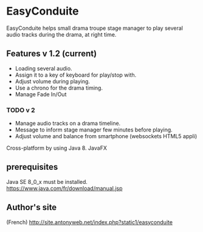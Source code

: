 # EasyConduite #

EasyConduite helps small drama troupe stage manager to play several audio tracks during the drama, at right time.

## Features v 1.2 (current) ##
* Loading several audio.
* Assign it to a key of keyboard for play/stop with.
* Adjust volume during playing.
* Use a chrono for the drama timing.
* Manage Fade In/Out

### TODO v 2 ###
 * Manage audio tracks on a drama timeline.
 * Message to inform stage manager few minutes before playing.
 * Adjust volume and balance from smartphone (websockets HTML5 appli)

Cross-platform by using Java 8. JavaFX

## prerequisites ##
Java SE 8_0_x must be installed.
https://www.java.com/fr/download/manual.jsp

## Author's site ##
(French) http://site.antonyweb.net/index.php?static1/easyconduite
